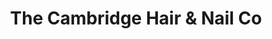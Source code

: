 ---
title: "The Cambridge Hair & Nail Co"
url: /cambridge/the-cambridge-hair-and-nail-co/
shop: hairdresser
---